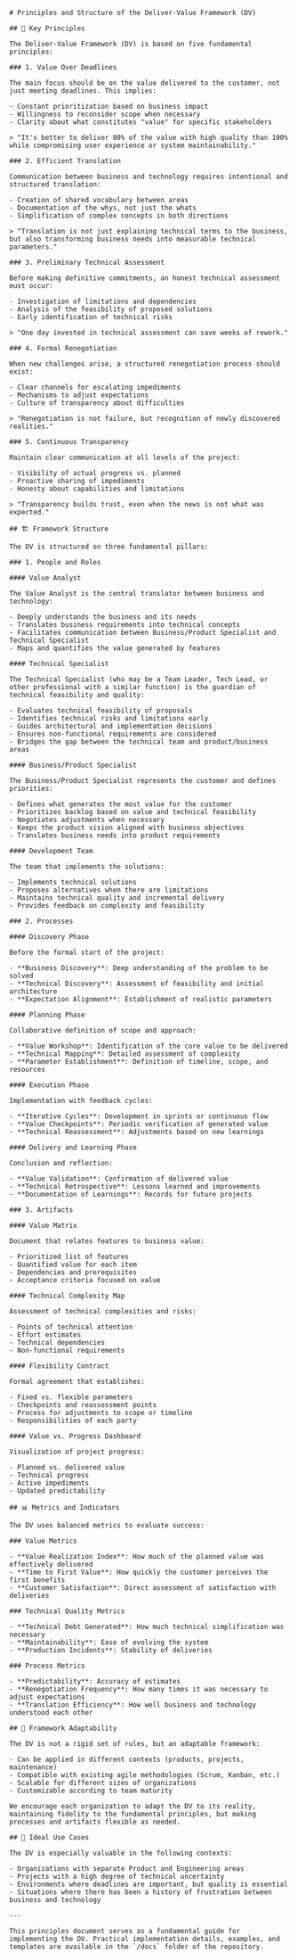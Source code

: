     # Principles and Structure of the Deliver-Value Framework (DV)

    ## 🌟 Key Principles

    The Deliver-Value Framework (DV) is based on five fundamental principles:

    ### 1. Value Over Deadlines

    The main focus should be on the value delivered to the customer, not just meeting deadlines. This implies:

    - Constant prioritization based on business impact
    - Willingness to reconsider scope when necessary
    - Clarity about what constitutes "value" for specific stakeholders

    > "It's better to deliver 80% of the value with high quality than 100% while compromising user experience or system maintainability."

    ### 2. Efficient Translation

    Communication between business and technology requires intentional and structured translation:

    - Creation of shared vocabulary between areas
    - Documentation of the whys, not just the whats
    - Simplification of complex concepts in both directions

    > "Translation is not just explaining technical terms to the business, but also transforming business needs into measurable technical parameters."

    ### 3. Preliminary Technical Assessment

    Before making definitive commitments, an honest technical assessment must occur:

    - Investigation of limitations and dependencies
    - Analysis of the feasibility of proposed solutions
    - Early identification of technical risks

    > "One day invested in technical assessment can save weeks of rework."

    ### 4. Formal Renegotiation

    When new challenges arise, a structured renegotiation process should exist:

    - Clear channels for escalating impediments
    - Mechanisms to adjust expectations
    - Culture of transparency about difficulties

    > "Renegotiation is not failure, but recognition of newly discovered realities."

    ### 5. Continuous Transparency

    Maintain clear communication at all levels of the project:

    - Visibility of actual progress vs. planned
    - Proactive sharing of impediments
    - Honesty about capabilities and limitations

    > "Transparency builds trust, even when the news is not what was expected."

    ## 🏗️ Framework Structure

    The DV is structured on three fundamental pillars:

    ### 1. People and Roles

    #### Value Analyst

    The Value Analyst is the central translator between business and technology:

    - Deeply understands the business and its needs
    - Translates business requirements into technical concepts
    - Facilitates communication between Business/Product Specialist and Technical Specialist
    - Maps and quantifies the value generated by features

    #### Technical Specialist

    The Technical Specialist (who may be a Team Leader, Tech Lead, or other professional with a similar function) is the guardian of technical feasibility and quality:

    - Evaluates technical feasibility of proposals
    - Identifies technical risks and limitations early
    - Guides architectural and implementation decisions
    - Ensures non-functional requirements are considered
    - Bridges the gap between the technical team and product/business areas

    #### Business/Product Specialist

    The Business/Product Specialist represents the customer and defines priorities:

    - Defines what generates the most value for the customer
    - Prioritizes backlog based on value and technical feasibility
    - Negotiates adjustments when necessary
    - Keeps the product vision aligned with business objectives
    - Translates business needs into product requirements

    #### Development Team

    The team that implements the solutions:

    - Implements technical solutions
    - Proposes alternatives when there are limitations
    - Maintains technical quality and incremental delivery
    - Provides feedback on complexity and feasibility

    ### 2. Processes

    #### Discovery Phase

    Before the formal start of the project:

    - **Business Discovery**: Deep understanding of the problem to be solved
    - **Technical Discovery**: Assessment of feasibility and initial architecture
    - **Expectation Alignment**: Establishment of realistic parameters

    #### Planning Phase

    Collaborative definition of scope and approach:

    - **Value Workshop**: Identification of the core value to be delivered
    - **Technical Mapping**: Detailed assessment of complexity
    - **Parameter Establishment**: Definition of timeline, scope, and resources

    #### Execution Phase

    Implementation with feedback cycles:

    - **Iterative Cycles**: Development in sprints or continuous flow
    - **Value Checkpoints**: Periodic verification of generated value
    - **Technical Reassessment**: Adjustments based on new learnings

    #### Delivery and Learning Phase

    Conclusion and reflection:

    - **Value Validation**: Confirmation of delivered value
    - **Technical Retrospective**: Lessons learned and improvements
    - **Documentation of Learnings**: Records for future projects

    ### 3. Artifacts

    #### Value Matrix

    Document that relates features to business value:

    - Prioritized list of features
    - Quantified value for each item
    - Dependencies and prerequisites
    - Acceptance criteria focused on value

    #### Technical Complexity Map

    Assessment of technical complexities and risks:

    - Points of technical attention
    - Effort estimates
    - Technical dependencies
    - Non-functional requirements

    #### Flexibility Contract

    Formal agreement that establishes:

    - Fixed vs. flexible parameters
    - Checkpoints and reassessment points
    - Process for adjustments to scope or timeline
    - Responsibilities of each party

    #### Value vs. Progress Dashboard

    Visualization of project progress:

    - Planned vs. delivered value
    - Technical progress
    - Active impediments
    - Updated predictability

    ## 📊 Metrics and Indicators

    The DV uses balanced metrics to evaluate success:

    ### Value Metrics

    - **Value Realization Index**: How much of the planned value was effectively delivered
    - **Time to First Value**: How quickly the customer perceives the first benefits
    - **Customer Satisfaction**: Direct assessment of satisfaction with deliveries

    ### Technical Quality Metrics

    - **Technical Debt Generated**: How much technical simplification was necessary
    - **Maintainability**: Ease of evolving the system
    - **Production Incidents**: Stability of deliveries

    ### Process Metrics

    - **Predictability**: Accuracy of estimates
    - **Renegotiation Frequency**: How many times it was necessary to adjust expectations
    - **Translation Efficiency**: How well business and technology understood each other

    ## 🔄 Framework Adaptability

    The DV is not a rigid set of rules, but an adaptable framework:

    - Can be applied in different contexts (products, projects, maintenance)
    - Compatible with existing agile methodologies (Scrum, Kanban, etc.)
    - Scalable for different sizes of organizations
    - Customizable according to team maturity

    We encourage each organization to adapt the DV to its reality, maintaining fidelity to the fundamental principles, but making processes and artifacts flexible as needed.

    ## 🎯 Ideal Use Cases

    The DV is especially valuable in the following contexts:

    - Organizations with separate Product and Engineering areas
    - Projects with a high degree of technical uncertainty
    - Environments where deadlines are important, but quality is essential
    - Situations where there has been a history of frustration between business and technology

    ---

    This principles document serves as a fundamental guide for implementing the DV. Practical implementation details, examples, and templates are available in the `/docs` folder of the repository.
